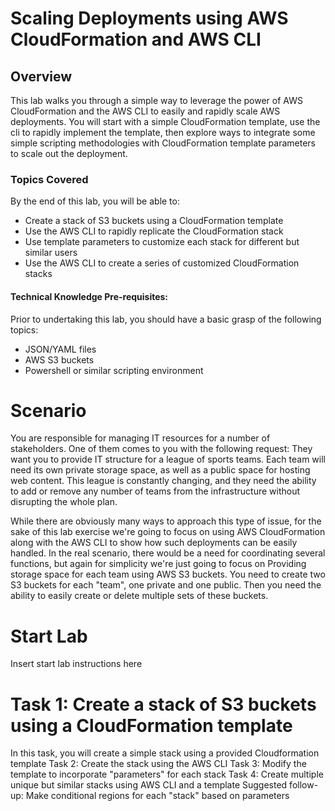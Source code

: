# Scaling Deployments using AWS CloudFormation and AWS CLI

## Overview
This lab walks you through a simple way to leverage the power of AWS CloudFormation and the AWS CLI to easily and rapidly scale AWS deployments.  You will start with a simple CloudFormation template, use the cli to rapidly implement the template, then explore ways to integrate some simple scripting methodologies with CloudFormation template parameters to scale out the deployment.

### Topics Covered
By the end of this lab, you will be able to:
- Create a stack of S3 buckets using a CloudFormation template
- Use the AWS CLI to rapidly replicate the CloudFormation stack
- Use template parameters to customize each stack for different but similar users
- Use the AWS CLI to create a series of customized CloudFormation stacks

#### Technical Knowledge Pre-requisites:
Prior to undertaking this lab, you should have a basic grasp of the following topics:
- JSON/YAML files
- AWS S3 buckets
- Powershell or similar scripting environment

# Scenario
You are responsible for managing IT resources for a number of stakeholders.  One of them comes to you with the following request:  They want you to provide IT structure for a league of sports teams.  Each team will need its own private storage space, as well as a public space for hosting web content.  This league is constantly changing, and they need the ability to add or remove any number of teams from the infrastructure without disrupting the whole plan.  

While there are obviously many ways to approach this type of issue, for the sake of this lab exercise we're going to focus on using AWS CloudFormation along with the AWS CLI to show how such deployments can be easily handled.  In the real scenario, there would be a need for coordinating several functions, but again for simplicity we're just going to focus on Providing storage space for each team using AWS S3 buckets.  You need to create two S3 buckets for each "team", one private and one public.  Then you need the ability to easily create or delete multiple sets of these buckets.

# Start Lab
Insert start lab instructions here

# Task 1:  Create a stack of S3 buckets using a CloudFormation template
In this task, you will create a simple stack using a provided Cloudformation template
Task 2:  Create the stack using the AWS CLI
Task 3:  Modify the template to incorporate "parameters" for each stack 
Task 4:  Create multiple unique but similar stacks using AWS CLI and a template
Suggested follow-up: Make conditional regions for each "stack" based on parameters
